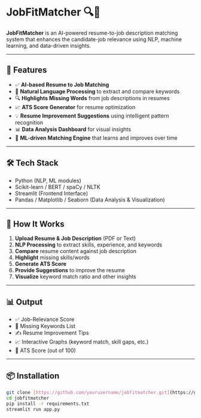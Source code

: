 # JobFitMatcher 🔍🤖

**JobFitMatcher** is an AI-powered resume-to-job description matching system that enhances the candidate-job relevance using NLP, machine learning, and data-driven insights.

---

## 🚀 Features

- ✅ **AI-based Resume to Job Matching**
- 🧠 **Natural Language Processing** to extract and compare keywords
- 🔍 **Highlights Missing Words** from job descriptions in resumes
- 📈 **ATS Score Generator** for resume optimization
- 💡 **Resume Improvement Suggestions** using intelligent pattern recognition
- 📊 **Data Analysis Dashboard** for visual insights
- 🤖 **ML-driven Matching Engine** that learns and improves over time

---

## 🛠️ Tech Stack

- Python (NLP, ML modules)
- Scikit-learn / BERT / spaCy / NLTK
- Streamlit (Frontend Interface)
- Pandas / Matplotlib / Seaborn (Data Analysis & Visualization)

---

## 🧪 How It Works

1. **Upload Resume & Job Description** (PDF or Text)
2. **NLP Processing** to extract skills, experience, and keywords
3. **Compare** resume content against job description
4. **Highlight** missing skills/words
5. **Generate ATS Score**
6. **Provide Suggestions** to improve the resume
7. **Visualize** keyword match ratio and other insights

---

## 📊 Output

- ✅ Job-Relevance Score
- 🚨 Missing Keywords List
- ✍️ Resume Improvement Tips
- 📈 Interactive Graphs (keyword match, skill gaps, etc.)
- 🎯 ATS Score (out of 100)

---

## 📦 Installation

```bash
git clone [https://github.com/yourusername/jobfitmatcher.git](https://github.com/Sayan-2054/JobFitMatcher.git)
cd jobfitmatcher
pip install -r requirements.txt
streamlit run app.py
